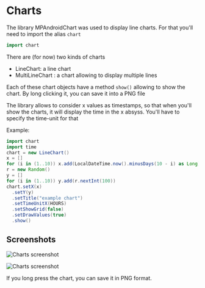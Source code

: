 # Charts
The library MPAndroidChart was used to display line charts.
For that you'll need to import the alias `chart`
```groovy
import chart
```

There are (for now) two kinds of charts
- LineChart: a line chart
- MultiLineChart : a chart allowing to display multiple lines

Each of these chart objects have a method `show()` allowing to show the chart.
By long clicking it, you can save it into a PNG file

The library allows to consider x values as timestamps, so that when you'll show the charts, it
will display the time in the x absyss. You'll have to specify the time-unit for that

Example:

```groovy
import chart
import time
chart = new LineChart()
x = []
for (i in (1..10)) x.add(LocalDateTime.now().minusDays(10 - i) as Long)
r = new Random()
y = []
for (i in (1..10)) y.add(r.nextInt(100))
chart.setX(x)
  .setY(y)
  .setTitle("example chart")
  .setTimeUnitX(HOURS)
  .setShowGrid(false)
  .setDrawValues(true)
  .show()
```

## Screenshots

![Charts screenshot](https://tambapps.github.io/groovy-shell-user-manual/images/chart_scrrenshot1.jpg "Charts screenshot")

![Charts screenshot](https://tambapps.github.io/groovy-shell-user-manual/images/chart_scrrenshot2.jpg "Charts screenshot")

If you long press the chart, you can save it in PNG format.